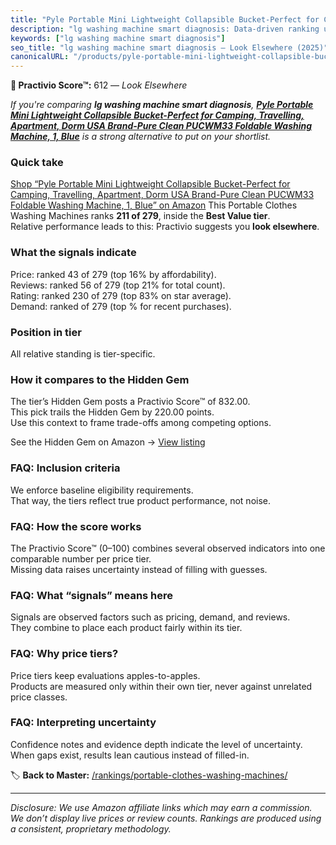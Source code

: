 ```yaml
---
title: "Pyle Portable Mini Lightweight Collapsible Bucket-Perfect for Camping, Travelling, Apartment, Dorm USA Brand-Pure Clean PUCWM33 Foldable Washing Machine, 1, Blue"
description: "lg washing machine smart diagnosis: Data-driven ranking using the Practivio Score™. Positioned by quality, value, demand, findability, momentum."
keywords: ["lg washing machine smart diagnosis"]
seo_title: "lg washing machine smart diagnosis — Look Elsewhere (2025)"
canonicalURL: "/products/pyle-portable-mini-lightweight-collapsible-bucket-perfect-for-camping-travelling-apartment-dorm-usa-brand-pure-clean-pucwm33-foldable-washing-machine-1-blue-B08XDJQ3XC/"
---
```


**🚫 Practivio Score™:** 612 — _Look Elsewhere_


*If you're comparing **lg washing machine smart diagnosis**, **[Pyle Portable Mini Lightweight Collapsible Bucket-Perfect for Camping, Travelling, Apartment, Dorm USA Brand-Pure Clean PUCWM33 Foldable Washing Machine, 1, Blue](https://www.amazon.com/dp/B08XDJQ3XC?tag=practivio-20)** is a strong alternative to put on your shortlist.*
### Quick take
[Shop “Pyle Portable Mini Lightweight Collapsible Bucket-Perfect for Camping, Travelling, Apartment, Dorm USA Brand-Pure Clean PUCWM33 Foldable Washing Machine, 1, Blue” on Amazon](https://www.amazon.com/dp/B08XDJQ3XC?tag=practivio-20)
This Portable Clothes Washing Machines ranks **211 of 279**, inside the **Best Value tier**.  
Relative performance leads to this: Practivio suggests you **look elsewhere**.

### What the signals indicate
Price: ranked 43 of 279 (top 16% by affordability).  
Reviews: ranked 56 of 279 (top 21% for total count).  
Rating: ranked 230 of 279 (top 83% on star average).  
Demand: ranked  of 279 (top % for recent purchases).

### Position in tier
All relative standing is tier-specific.

### How it compares to the Hidden Gem
The tier’s Hidden Gem posts a Practivio Score™ of 832.00.  
This pick trails the Hidden Gem by 220.00 points.  
Use this context to frame trade-offs among competing options.  

See the Hidden Gem on Amazon → [View listing](https://www.amazon.com/dp/B01N68XF0O?tag=practivio-20)

### FAQ: Inclusion criteria
We enforce baseline eligibility requirements.  
That way, the tiers reflect true product performance, not noise.

### FAQ: How the score works
The Practivio Score™ (0–100) combines several observed indicators into one comparable number per price tier.  
Missing data raises uncertainty instead of filling with guesses.

### FAQ: What “signals” means here
Signals are observed factors such as pricing, demand, and reviews.  
They combine to place each product fairly within its tier.

### FAQ: Why price tiers?
Price tiers keep evaluations apples-to-apples.  
Products are measured only within their own tier, never against unrelated price classes.

### FAQ: Interpreting uncertainty
Confidence notes and evidence depth indicate the level of uncertainty.  
When gaps exist, results lean cautious instead of filled-in.


🏷️ **Back to Master:** [/rankings/portable-clothes-washing-machines/](/rankings/portable-clothes-washing-machines/)

---
_Disclosure: We use Amazon affiliate links which may earn a commission. We don’t display live prices or review counts. Rankings are produced using a consistent, proprietary methodology._
